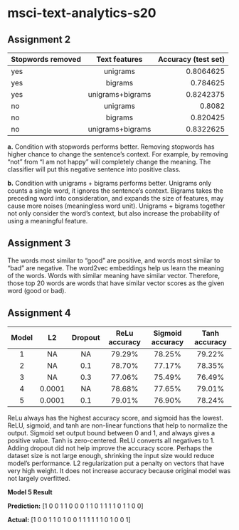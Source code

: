 # msci-text-analytics-s20

## Assignment 2 
| Stopwords removed | Text features  | Accuracy (test set) |
| :---         |     :---:           |          ---:       |
| yes          | unigrams            | 0.8064625           |
| yes          | bigrams             | 0.784625            |
| yes          | unigrams+bigrams    | 0.8242375           |
| no           | unigrams            | 0.8082              |
| no           | bigrams             | 0.820425            |
| no           | unigrams+bigrams    | 0.8322625           |

**a.**	Condition with stopwords performs better. Removing stopwords has higher chance to change the sentence’s context. For example, by removing “not” from “I am not happy” will completely change the meaning. The classifier will put this negative sentence into positive class. 

**b.**	Condition with unigrams + bigrams performs better. Unigrams only counts a single word, it ignores the sentence’s context. Bigrams takes the preceding word into consideration, and expands the size of features, may cause more noises (meaningless word unit). Unigrams + bigrams together not only consider the word’s context, but also increase the probability of using a meaningful feature. 



## Assignment 3
The words most similar to “good” are positive, and words most similar to “bad” are negative. The word2vec embeddings help us learn the meaning of the words. Words with similar meaning have similar vector. Therefore, those top 20 words are words that have similar vector scores as the given word (good or bad).


## Assignment 4
|  Model | L2         | Dropout  | ReLu accuracy  |      Sigmoid accuracy   |Tanh accuracy |
|:---:   | :---:      | :---:    |   :---:        |       :---:             |     :---:    |
|   1    | NA         | NA       | 79.29%         |       78.25%            |79.22%        |
|   2    | NA         | 0.1      | 78.70%         |       77.17%            |78.35%        |
|   3    | NA         | 0.3      | 77.06%         |       75.49%            |76.49%        |
|   4    | 0.0001     | NA       | 78.68%         |       77.65%            |79.01%        |
|   5    | 0.0001     | 0.1      | 79.01%         |       76.90%            |78.24%        |

ReLu always has the highest accuracy score, and sigmoid has the lowest. ReLU, sigmoid, and tanh are non-linear functions that help to normalize the output. Sigmoid set output bound between 0 and 1, and always gives a positive value. Tanh is zero-centered. ReLU converts all negatives to 1. 
Adding dropout did not help improve the accuracy score. Perhaps the dataset size is not large enough, shrinking the input size would reduce model’s performance. L2 regularization put a penalty on vectors that have very high weight. It does not increase accuracy because original model was not largely overfitted.


**Model 5 Result**

**Prediction:** 	[1 0 0 1 1 0 0 0 1 1 0 1 1 1 1 0 1 1 0 0]

**Actual:** 	    [1 0 0 1 1 0 1 0 0 1 1 1 1 1 1 0 1 0 0 1]


